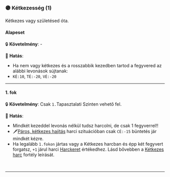 ### 🟣 Kétkezesség (1)

Kétkezes vagy születésed óta.
#### Alapeset

🔒 **Követelmény**: -

🌟 **Hatás**:
- Ha nem vagy kétkezes és a rosszabbik kezedben tartod a fegyvered az alábbi levonások sújtanak:
- `KÉ:10`, `TÉ:-20`, `VÉ:-20`

---
#### 1. fok

🔒 **Követelmény**: Csak `1.`Tapasztalati Szinten vehető fel.

🌟 **Hatás**:
- Mindkét kezeddel levonás nélkül tudsz harcolni, de csak 1 fegyverrel!!
- 🗡️[Páros, kétkezes hajítás](../073_tavharc_taktikak.md#p%C3%A1ros-k%C3%A9tkezes-haj%C3%ADt%C3%A1s) harci szituációban csak `CÉ:-15` büntetés jár mindkét kézre.
- Ha legalább `1.fokon` jártas vagy a Kétkezes harcban és épp két fegyvert forgatsz, `+1` járul harci [Harckeret](../063_05_01_tamadasok_szama_fegyverrel.md#harckeret) értékedhez. Lásd bővebben a [Kétkezes harc](ketkezes_harc.md) fortély leírását.

<br />

---

